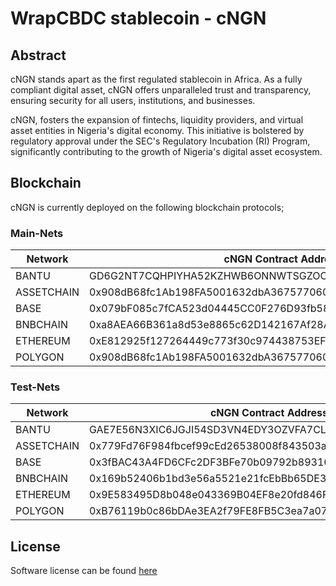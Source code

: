 # WrapCBDC stablecoin - cNGN
## Abstract
cNGN stands apart as the first regulated stablecoin in Africa. As a fully compliant digital asset, cNGN offers unparalleled trust and transparency, ensuring security for all users, institutions, and businesses.

cNGN, fosters the expansion of fintechs, liquidity providers, and virtual asset entities in Nigeria's digital economy. This initiative is bolstered by regulatory approval under the SEC's Regulatory Incubation (RI) Program, significantly contributing to the growth of Nigeria's digital asset ecosystem.

## Blockchain
cNGN is currently deployed on the following blockchain protocols;


### Main-Nets

| Network | cNGN Contract Address |
| ------- | ---------------------- |
| BANTU   | GD6G2NT7CQHPIYHA52KZHWB6ONNWTSGZOOLTRLRASENM2VWSF6CHYFRX |
| ASSETCHAIN   | 0x908dB68fc1Ab198FA5001632dbA3675770602206 |
| BASE       | 0x079bF085c7fCA523d04445CC0F276D93fb587223           |
| BNBCHAIN   | 0xa8AEA66B361a8d53e8865c62D142167Af28Af058           |
| ETHEREUM   | 0xE812925f127264449c773f30c974438753EF6772           |
| POLYGON    | 0x908dB68fc1Ab198FA5001632dbA3675770602206          |

### Test-Nets

| Network    | cNGN Contract Address                                |
| ---------- | ---------------------------------------------------- |
| BANTU      | GAE7E56N3XIC6JGJI54SD3VN4EDY3OZVFA7CLHXAMMTHLU4LIFYJMFSI |
| ASSETCHAIN | 0x779Fd76F984fbcef99cEd26538008f843503ab6e           |
| BASE       | 0x3fBAC43A4FD6CFc2DF3BFe70b09792b8931627B6           |
| BNBCHAIN   | 0x169b52406b1bd3e56a5521e21fcEbBb65DE30F79           |
| ETHEREUM   | 0x9E583495D8b048e043369B04EF8e20fd846Fe635           |
| POLYGON    | 0xB76119b0c86bDAe3EA2f79FE8FB5C3ea7a076569          |


## License
Software license can be found [here](https://github.com/wrappedcbdc/stablecoin/blob/main/LICENSE)